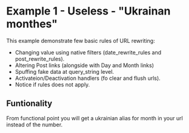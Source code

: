 # Example 1 - Useless - "Ukrainan monthes"

This example demonstrate few basic rules of URL rewriting:

- Changing value using native filters (date_rewrite_rules and
  post_rewrite_rules).
- Altering Post links (alongside with Day and Month links)
- Spuffing fake data at query_string level.
- Activateion/Deactivation handlers (fo clear and flush urls).
- Notice if rules does not apply.

## Funtionality
From functional point you will get a ukrainian alias for month  in your url instead of the number.
